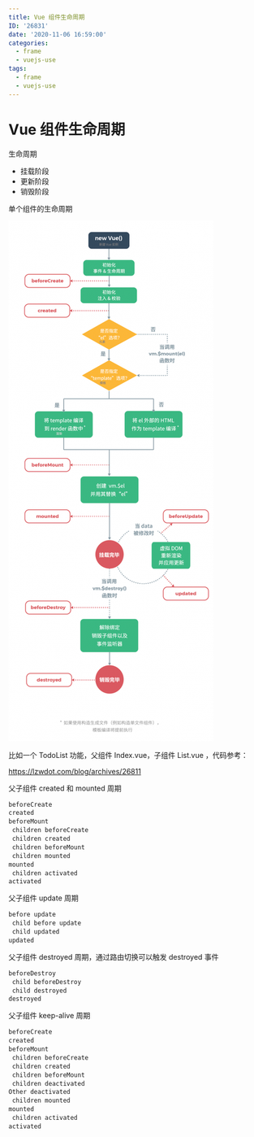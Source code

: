 ```yaml
---
title: Vue 组件生命周期
ID: '26831'
date: '2020-11-06 16:59:00'
categories:
  - frame
  - vuejs-use
tags:
  - frame
  - vuejs-use
---
```


# Vue 组件生命周期

生命周期

- 挂载阶段
- 更新阶段
- 销毁阶段

单个组件的生命周期

![](./images/1719986943.png)

比如一个 TodoList 功能，父组件 Index.vue，子组件 List.vue ，代码参考：

https://lzwdot.com/blog/archives/26811

父子组件 created 和 mounted 周期

``` js 
beforeCreate
created
beforeMount
 children beforeCreate
 children created
 children beforeMount
 children mounted
mounted
 children activated
activated
```

父子组件 update 周期

``` js 
before update
 child before update
 child updated
updated
```

父子组件 destroyed 周期，通过路由切换可以触发 destroyed 事件

``` js 
beforeDestroy
 child beforeDestroy
 child destroyed
destroyed
```

父子组件 keep-alive 周期

``` js 
beforeCreate
created
beforeMount
 children beforeCreate
 children created
 children beforeMount
 children deactivated
Other deactivated
 children mounted
mounted
 children activated
activated
```
 
 
 
 
 
 
 
 
 
 
 
 
 
 
 
 
 
 
 
 
 
 
 
 
